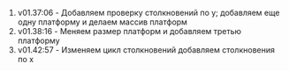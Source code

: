 1. v01.37:06 - Добавляем проверку столкновений по y; добавляем еще одну платформу и делаем массив платформ
2. v01.38:16 - Меняем размер платформ и добавляем третью платформу
3. v01.42:57 - Изменяем цикл столкновений добавляем столкновения по х